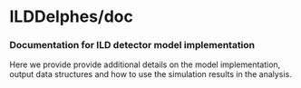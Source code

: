 # ILDDelphes/doc
### Documentation for ILD detector model implementation

Here we provide provide additional details on the model implementation,
output data structures and how to use the simulation results in 
the analysis.

